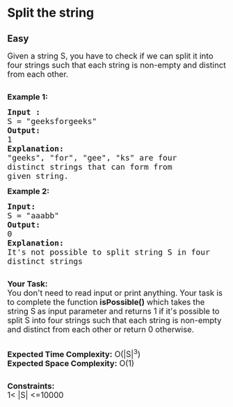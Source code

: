 # Split the string
## Easy
<div class="problems_problem_content__Xm_eO"><p><span style="font-size:18px">Given a string S, you have to check if we can split it into four strings such that each string&nbsp;is non-empty and distinct from each other.</span><br>
&nbsp;</p>

<p><span style="font-size:18px"><strong>Example 1:</strong></span></p>

<pre><span style="font-size:18px"><strong>Input :</strong>
S = "geeksforgeeks"
<strong>Output:
</strong>1
<strong>Explanation:</strong>
"geeks", "for", "gee", "ks" are four
distinct strings that can form from
given string.</span></pre>

<p><span style="font-size:18px"><strong>Example 2:</strong></span></p>

<pre><span style="font-size:18px"><strong>Input: 
</strong>S = "aaabb" 
<strong>Output:
</strong>0
</span><strong><span style="font-size:18px">Explanation:
</span></strong><span style="font-size:18px">It's not possible to split string S in four
distinct strings</span>
</pre>

<p><br>
<span style="font-size:18px"><strong>Your Task:&nbsp;&nbsp;</strong><br>
You don't need to read input or print anything. Your task is to complete the function&nbsp;<strong>isPossible()</strong>&nbsp;which takes the string&nbsp;S<strong>&nbsp;</strong>as input parameter and returns 1 if it's possible to split S into four strings such that each string is non-empty and distinct&nbsp;from each other or return 0 otherwise.&nbsp;</span><br>
&nbsp;</p>

<p><span style="font-size:18px"><strong>Expected Time Complexity:</strong> O(|S|<sup>3</sup>)<br>
<strong>Expected Space Complexity:</strong> O(1)</span></p>

<p><br>
<span style="font-size:18px"><strong>Constraints:</strong><br>
1&lt; |S| &lt;=10000</span></p>
</div>